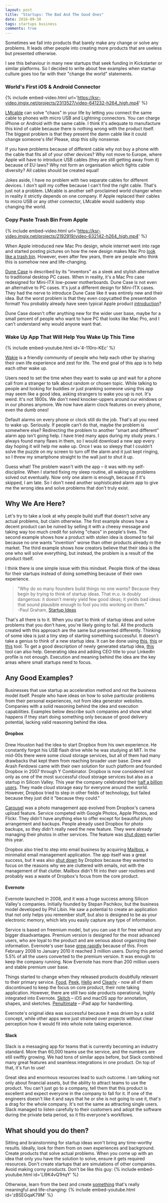 ```yaml
---
layout: post
title: "Startups: The Bad And The Good Ones"
date: 2016-09-30
tags: startups business
comments: true
---
```

Sometimes we fall into products that barely make any change or solve any problems. It leads other people into creating more products that are useless but presented otherwise.

I see this behaviour in many new startups that seek funding in Kickstarter or similar platforms. So I decided to write about few examples when startup culture goes too far with their "change the world" statements.

### World's First iOS & Android Connector
{% include embed-video.html url='https://ksr-video.imgix.net/projects/2313527/video-641232-h264_high.mp4' %}

[LMcable](https://www.kickstarter.com/projects/lmcable/lmcable-the-worlds-first-ios-and-android-common-co?ref=video) can solve "chaos" in your life by letting you connect the same cable to phones with micro USB and Lightning connectors. You can charge iPhone or Android with the same cable. I think it's adequate to manufacture this kind of cable because there is nothing wrong with the product itself.  The biggest problem is that they present the damn cable like it could change someone's life! Please, stop this silly nonsense.

If you have problems because of different cable why not buy a phone with the cable that fits all of your other devices? Why not move to Europe, where Apple will have to introduce USB cables (they are still getting away from it) because of EU laws? Why not form an organisation which fights cable diversity? All cables should be created equal!

Jokes aside, I have no problem with two separate cables for different devices. I don't spill my coffee because I can't find the right cable. That's just not a problem. LMcable is another self-proclaimed world changer when in reality it strictly depends on one company. If Apple replaced their cables to micro USB or any other connector, LMcable would suddenly stop changing the world.

### Copy Paste Trash Bin From Apple
{% include embed-video.html url='https://ksr-video.imgix.net/projects/2192919/video-632142-h264_high.mp4' %}

When Apple introduced new Mac Pro design, whole internet went into rage and started posting pictures on how the new design makes Mac Pro [look like a trash bin](http://www.businessinsider.com/mac-pro-looks-like-a-trash-can-2013-6). However, even after few years, there are people who think this is somehow new and life-changing.

[Dune Case](https://www.kickstarter.com/projects/dunecase/dune-case/description) is described by its "inventors" as a sleek and stylish alternative to traditional desktop PC cases. When in reality, it's a Mac Pro case redesigned for Mini-ITX low-power motherboards. Dune Case is not even an alternative to PC cases. It's just a different design for Mini-ITX cases. They had the nerve to introduce Dune Case like it was entirely new and their idea. But the worst problem is that they even copycatted the presentation format! You probably already have seen typical Apple product [introduction](https://www.youtube.com/watch?v=IbWOQWw1wkM)?

Dune Case doesn't offer anything new for the wider user base, maybe for a small percent of people who want to have PC that looks like Mac Pro, and I can't understand why would anyone want that.

### Wake Up App That Will Help You Wake Up This Time
{% include embed-youtube.html id='4-110ro-KEc' %}

[Wakie](https://wakie.com/) is a friendly community of people who help each other by sharing their own life experience and zest for life. The end goal of this app is to help each other wake up.

Users need to set the time when they want to wake up and wait for a phone call from a stranger to talk about random or chosen topic. While talking to people and looking for buddies or just pranking someone using this app may seem like a good idea, asking strangers to wake you up is not. It's weird. It's not 1800s. We don't need knocker-uppers around our windows or in our phones anymore. We now have alarm clock features on every phone, even the dumb ones!

Default alarms on every phone or clock still do the job. That's all you need to wake up. Seriously. If people can't do that, maybe the problem is somewhere else? Redirecting the problem to another "smart and different" alarm app isn't going help. I have tried many apps during my study years. I always found many flaws in them, so I would download a new app every day hoping it will help me wake up. Once I was so sleepy that I couldn't solve the puzzle on my screen to turn off the alarm and it just kept ringing, so I threw my smartphone straight to the wall just to shut it up.

Guess what! The problem wasn't with the app – it was with my self-discipline. When I started fixing my sleep routine, all waking up problems solved out eventually. Now only one alarm is enough, because if it's skipped, I am late. So I don't need another sophisticated alarm app to give me the wrong idea and solve problems that don't truly exist.

## Why We Are Here?

Let's try to take a look at why people build stuff that doesn't solve any actual problems, but claim otherwise. The first example shows how a decent product can be ruined by selling it with a cheesy message and taking way too much credit for solving "chaos" in people's lives. The second example shows how a product with stolen idea is doomed to fail because no one wants "invention" worse than other products already in the market. The third example shows how creators believe that their idea is the one who will solve everything, but instead, the problem is a result of the product itself.

I think there is one simple issue with this mindset. People think of the ideas for their startups instead of doing something because of their own experience.

> "Why do so many founders build things no one wants? Because they begin by trying to think of startup ideas. That m.o. is doubly dangerous: it doesn't merely yield few good ideas; it yields bad ideas that sound plausible enough to fool you into working on them."  
\-Paul Graham, [Startup Ideas](http://paulgraham.com/startupideas.html)

That's all there is to it. When you start to think of startup ideas and solve problems that you don't have, you're likely going to fail. All the products created with this approach are the same but presented differently. Thinking of some idea is just a tiny step of starting something successful. It doesn't take a genius to think of a new startup idea. It can be done using [this](http://tinysubversions.com/startups/), [this](http://josephrocca.com/startupideasgenerator/) or [this](http://itsthisforthat.com/) tool. To get a good description of newly generated startup idea, [this](http://cbsg.sourceforge.net/cgi-bin/live) tool can also help. Generating idea and adding CEO title to your LinkedIn profile is not enough. Execution and meaning behind the idea are the key areas where small startups need to focus.

## Any Good Examples?
Businesses that use startup as acceleration method and not the business model itself. People who have ideas on how to solve particular problems from their personal experiences, not from idea generator websites. Companies with a solid reasoning behind the idea and execution capabilities.
Examples below describe such companies and show what happens if they start doing something only because of good delivery potential, lacking valid reasoning behind the idea.

#### Dropbox
Drew Houston had the idea to start Dropbox from his own experience. He constantly forgot his USB flash drive while he was studying at MIT. In the mid-00s there were some cloud storage services, but all of them had many drawbacks that kept them from reaching broader user base. Drew and Arash Ferdowsi came with their own solution for such platform and founded Dropbox in 2007 through Y Combinator. Dropbox is now considered not only as one of the most successful cloud storage services but also as a startup in Silicon Valley. This year the company celebrated their [half a billion users](https://blogs.dropbox.com/dropbox/2016/03/500-million/). They made cloud storage easy for everyone around the world. However, Dropbox tried to step in other fields of technology, but failed because they just did it "because they could."

[Carousel](https://carousel.dropbox.com/) was a photo management app evolved from Dropbox's camera upload feature. Service competed with Google Photos, Apple Photos, and Flickr. They didn't have anything else to offer except for beautiful photo arrangement and backups. People already used Dropbox for photo backups, so they didn't really need the new feature. They were already managing their photos in other services. The feature was [shut down](https://www.dropbox.com/help/9197) earlier this year.

Dropbox also tried to step into email business by acquiring [Mailbox](https://www.mailboxapp.com/), a minimalist email management application. The app itself was a great success, but it was also [shut down](https://blogs.dropbox.com/dropbox/2015/12/saying-goodbye-to-carousel-and-mailbox/) by Dropbox because they wanted to focus on the reasons why we are cluttered with emails, not with the management of that clutter. Mailbox didn't fit into their user routines and probably was a waste of Dropbox's focus from the core product.

#### Evernote
Evernote launched in 2008, and it was a huge success among Silicon Valley's companies. Initially founded by Stepan Pachikov, but the business model developed by Phil Libin. He saw a potential to create an application that not only helps you remember stuff, but also is designed to be as your electronic memory, which lets you easily capture any type of information.

Service is based on freemium model, but you can use it for free without any bigger disadvantages. Premium version is designed for the most advanced users, who are loyal to the product and are serious about organizing their information. Evernote's user base [grew rapidly](https://www.fastcompany.com/1659121/evernote-ceo-phil-libins-3-steps-freemium-success) because of this. From February 2008 to January 2010 it reached 3 million users. During this period 5.5% of all the users converted to the premium version. It was enough to keep the company running. Now Evernote has more than 200 million users and stable premium user base.

Things started to change when they released products doubtfully relevant to their primary service. [Food](https://evernote.com/food/), [Peek](https://evernote.com/peek/), [Hello](https://evernote.com/hello/) and [Clearly](https://evernote.com/clearly/) - now all of them discontinued to keep the focus on core product, their note taking application. However, there are still two side products operational, highly integrated into Evernote. [Skitch](https://evernote.com/skitch/) – iOS and macOS app for annotation, shapes, and sketches. [Penultimate](https://evernote.com/penultimate/) – iPad app for handwriting.

Evernote's original idea was successful because it was driven by a solid concept, while other apps were just strained over projects without clear perception how it would fit into whole note taking experience.

#### Slack
Slack is a messaging app for teams that is currently becoming an industry standard. More than 60,000 teams use the service, and the numbers are still swiftly growing. We had tons of similar apps before, but Slack combined many great features and seamless integrations in one product. On top of that, it's fun to use!

Great idea and enormous resources lead to such outcome. I am talking not only about financial assets, but the ability to attract teams to use the product. You can't just go to a company, tell them that this product is excellent and expect everyone in the company to fall for it. If one of the engineers doesn't like it and says that he or she is not going to use it, that's a drag for the whole company. It's not the same as attracting single users. Slack managed to listen carefully to their customers and adopt the software during the private beta period, so it fits everyone's workflows.

## What should you do then?
Sitting and brainstorming for startup ideas won't bring any time-worthy results. Ideally, look for them from on own experiences and background. Create products that solve actual problems. When you come up with an idea that only you have the solution to solve, ensure it gets required resources. Don't create startups that are simulations of other companies. Avoid making corny products. Don't be like this guy:
{% include embed-youtube.html id='Ll9K4vQ1HqY' %}

Otherwise, learn from the best and create [something](http://nerdist.com/meet-the-queen-of-the-most-wonderfully-craptastic-machines/) that's really meaningful and life-changing:
{% include embed-youtube.html id='zBSEGqaK79M' %}
